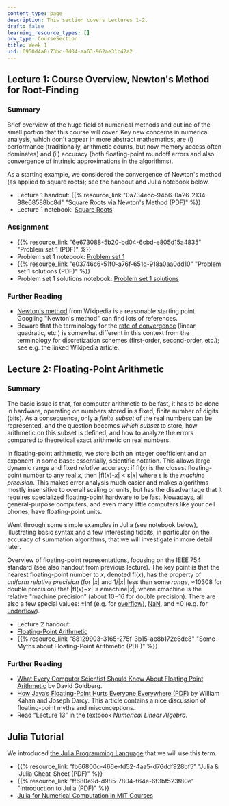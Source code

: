 ```yaml
---
content_type: page
description: This section covers Lectures 1-2.
draft: false
learning_resource_types: []
ocw_type: CourseSection
title: Week 1
uid: 6950d4a0-73bc-0d04-aa63-962ae31c42a2
---
```

## Lecture 1: Course Overview, Newton's Method for Root-Finding

### Summary

Brief overview of the huge field of numerical methods and outline of the small portion that this course will cover. Key new concerns in numerical analysis, which don't appear in more abstract mathematics, are (i) performance (traditionally, arithmetic counts, but now memory access often dominates) and (ii) accuracy (both floating-point roundoff errors and also convergence of intrinsic approximations in the algorithms).

As a starting example, we considered the convergence of Newton's method (as applied to square roots); see the handout and Julia notebook below.

- Lecture 1 handout: {{% resource_link "0a734ecc-94b6-0a26-2134-88e68588bc8d" "Square Roots via Newton's Method (PDF)" %}}
- Lecture 1 notebook: [Square Roots](http://nbviewer.jupyter.org/github/mitmath/18335/blob/spring19/notes/Newton-Square-Roots.ipynb)

### Assignment

- {{% resource_link "6e673088-5b20-bd04-6cbd-e805d15a4835" "Problem set 1 (PDF)" %}}
- Problem set 1 notebook: [Problem set 1](https://nbviewer.jupyter.org/github/mitmath/18335/blob/spring19/psets/pset1.ipynb)
- {{% resource_link "e03746c6-51f0-a76f-651d-918a0aa0dd10" "Problem set 1 solutions (PDF)" %}}
- Problem set 1 solutions notebook: [Problem set 1 solutions](http://nbviewer.jupyter.org/github/mitmath/18335/blob/spring19/psets/pset1sol.ipynb)

### Further Reading

- [Newton's method](https://en.wikipedia.org/wiki/Newton's_method) from Wikipedia is a reasonable starting point. Googling "Newton's method" can find lots of references.
- Beware that the terminology for the [rate of convergence](https://en.wikipedia.org/wiki/Rate_of_convergence) (linear, quadratic, etc.) is somewhat different in this context from the terminology for discretization schemes (first-order, second-order, etc.); see e.g. the linked Wikipedia article.

## Lecture 2: Floating-Point Arithmetic

### Summary

The basic issue is that, for computer arithmetic to be fast, it has to be done in hardware, operating on numbers stored in a fixed, finite number of digits (bits). As a consequence, only a *finite subset* of the real numbers can be represented, and the question becomes *which subset* to store, how arithmetic on this subset is defined, and how to analyze the errors compared to theoretical exact arithmetic on real numbers.

In floating-point arithmetic, we store both an integer coefficient and an exponent in some base: essentially, scientific notation. This allows large dynamic range and fixed *relative* accuracy: if fl(*x*) is the closest floating-point number to any real *x*, then |fl(*x*)-*x*| \< ε|*x*| where ε is the *machine precision*. This makes error analysis much easier and makes algorithms mostly insensitive to overall scaling or units, but has the disadvantage that it requires specialized floating-point hardware to be fast. Nowadays, all general-purpose computers, and even many little computers like your cell phones, have floating-point units.

Went through some simple examples in Julia (see notebook below), illustrating basic syntax and a few interesting tidbits, in particular on the accuracy of summation algorithms, that we will investigate in more detail later.

Overview of floating-point representations, focusing on the IEEE 754 standard (see also handout from previous lecture). The key point is that the nearest floating-point number to *x*, denoted fl(*x*), has the property of *uniform relative precision* (for |*x*| and 1/|*x*| less than some *range*, ≈10308 for double precision) that |fl(*x*)−*x*| ≤ εmachine|*x*|, where εmachine is the relative "machine precision" (about 10−16 for double precision). There are also a few special values: ±Inf (e.g. for [overflow](https://en.wikipedia.org/wiki/Arithmetic_overflow)), [NaN](https://en.wikipedia.org/wiki/NaN), and ±0 (e.g. for [underflow](https://en.wikipedia.org/wiki/Arithmetic_underflow)).

- Lecture 2 handout:
- [Floating-Point Arithmetic](http://nbviewer.jupyter.org/github/mitmath/18335/blob/spring19/notes/Floating-Point-Intro.ipynb)
- {{% resource_link "88129903-3165-275f-3b15-ae8b172e6de8" "Some Myths about Floating-Point Arithmetic (PDF)" %}}

### Further Reading

- [What Every Computer Scientist Should Know About Floating Point Arithmetic](http://citeseerx.ist.psu.edu/viewdoc/summary?doi=10.1.1.22.6768) by David Goldberg.
- [How Java’s Floating-Point Hurts Everyone Everywhere (PDF)](http://www.cs.berkeley.edu/~wkahan/JAVAhurt.pdf) by William Kahan and Joseph Darcy. This article contains a nice discussion of floating-point myths and misconceptions.
- Read “Lecture 13” in the textbook *Numerical Linear Algebra*.

## Julia Tutorial

We introduced [the Julia Programming Language](http://julialang.org/) that we will use this term.

- {{% resource_link "fb66800c-466e-fd52-4aa5-d76ddf928bf5" "Julia & IJulia Cheat-Sheet (PDF)" %}}
- {{% resource_link "ff680e9d-d985-7804-f64e-6f3bf523f80e" "Introduction to Julia (PDF)" %}}
- [Julia for Numerical Computation in MIT Courses](https://github.com/mitmath/julia-mit/blob/master/README.md)